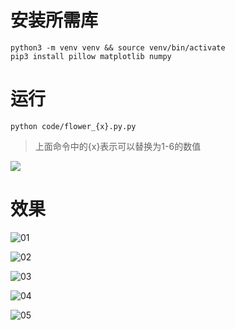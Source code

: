 # 安装所需库

```
python3 -m venv venv && source venv/bin/activate
pip3 install pillow matplotlib numpy 
```

# 运行

```
python code/flower_{x}.py.py
```
>  上面命令中的{x}表示可以替换为1-6的数值

![](./img/eg.png)

# 效果

![01](./img/01.png)

![02](./img/02.png)

![03](./img/03.png)

![04](./img/04.png)

![05](./img/05.png)
